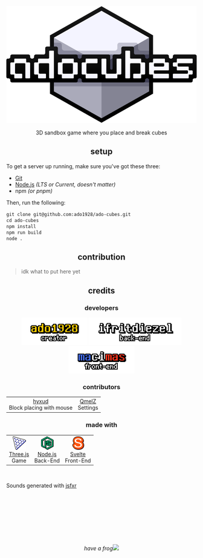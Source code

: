 <p align=center><img src="./client/public/img/logo/adocubes.svg"></p>

<p align=center>3D sandbox game where you place and break cubes</p>



<h2 align=center>setup</h2>

To get a server up running, make sure you've got these three:

- [Git](https://git-scm.com)
- [Node.js](https://nodejs.org) *(LTS or Current, doesn't matter)*
- npm *(or pnpm)*

Then, run the following:

```
git clone git@github.com:ado1928/ado-cubes.git
cd ado-cubes
npm install
npm run build
node .
```

<h2 align=center>contribution</h2>

> idk what to put here yet



<h2 align="center">credits</h2>

<h3 align="center">developers</h3>

<p align=center>
	<a href="https://github.com/ado1928"><img src="./GITHUB/ado1928.png"></a>
	<a href="https://github.com/ifritdiezel"><img src="./GITHUB/ifritdiezel.png"></a>
	<a href="https://github.com/macimas"><img src="./GITHUB/macimas.png"></a>
</p>

<h3 align=center>contributors</h3>

<table align="center">
	<tr>
		<td align="center">
			<a href="https://github.com/hyxud.png">hyxud</a><br>
			Block placing with mouse
		</td>
		<td align="center">
			<a href="https://github.com/QmelZ.png">QmelZ</a><br>
			Settings
		</td>
	</tr>
</table>

<h3 align="center">made with</h3>
<table>
	<tr>
		<td align="center">
			<img src="./client/public/img/icon/credits/three.js.png"><br>
			<a href="https://threejs.org">Three.js</a><br>
			Game
		</td>
		<td align="center">
			<img src="./client/public/img/icon/credits/node.js.png"><br>
			<a href="https://nodejs.org">Node.js</a><br>
			Back-End
		</td>
		<td align="center">
			<img src="./client/public/img/icon/credits/svelte.png"><br>
			<a href="https://svelte.dev">Svelte</a><br>
			Front-End
		</td>
	</tr>
</table>

<br>

Sounds generated with <a href="https://sfxr.me">jsfxr</a></p>



<br><br><br><br><br><br><br>

<p align="center""center"><i>have a frog</i><img src="https://cdn.discordapp.com/attachments/968866349633896488/972592866943701082/the_frog.png" height=100></p>